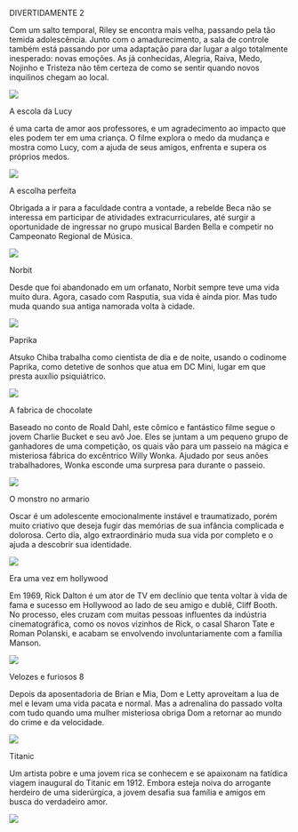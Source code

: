 DIVERTIDAMENTE 2

Com um salto temporal, Riley se encontra mais velha, passando pela tão temida adolescência. Junto com o amadurecimento, a sala de controle também está passando por uma adaptação para dar lugar a algo totalmente inesperado: novas emoções. As já conhecidas, Alegria, Raiva, Medo, Nojinho e Tristeza não têm certeza de como se sentir quando novos inquilinos chegam ao local.

![](https://media1.tenor.com/m/B6snmM0Lx00AAAAd/aaaah-joy.gif)

A escola da Lucy

 é uma carta de amor aos professores, e um agradecimento ao impacto que eles podem ter em uma criança. O filme explora o medo da mudança e mostra como Lucy, com a ajuda de seus amigos, enfrenta e supera os próprios medos.

![](https://media1.tenor.com/m/-e4WLirEocsAAAAd/lucy-lucy-van-pelt.gif)

A escolha perfeita 

Obrigada a ir para a faculdade contra a vontade, a rebelde Beca não se interessa em participar de atividades extracurriculares, até surgir a oportunidade de ingressar no grupo musical Barden Bella e competir no Campeonato Regional de Música.

![](https://media1.tenor.com/m/e6Cnb9WS0C4AAAAd/anna-kendrick-excited.gif)

Norbit 

Desde que foi abandonado em um orfanato, Norbit sempre teve uma vida muito dura. Agora, casado com Rasputia, sua vida é ainda pior. Mas tudo muda quando sua antiga namorada volta à cidade.

![](https://media1.tenor.com/m/Xc9wepIEwd0AAAAd/risas.gif)

Paprika

Atsuko Chiba trabalha como cientista de dia e de noite, usando o codinome Paprika, como detetive de sonhos que atua em DC Mini, lugar em que presta auxílio psiquiátrico.

![](https://media1.tenor.com/m/YQWfRiu0LyAAAAAd/paprika-anime.gif)

A fabrica de chocolate 

Baseado no conto de Roald Dahl, este cômico e fantástico filme segue o jovem Charlie Bucket e seu avô Joe. Eles se juntam a um pequeno grupo de ganhadores de uma competição, os quais vão para um passeio na mágica e misteriosa fábrica do excêntrico Willy Wonka. Ajudado por seus anões trabalhadores, Wonka esconde uma surpresa para durante o passeio.

![](https://media1.tenor.com/m/2EiV__qKvTYAAAAC/willy-wonka-johnny-depp.gif)

O monstro no armario 

Oscar é um adolescente emocionalmente instável e traumatizado, porém muito criativo que deseja fugir das memórias de sua infância complicada e dolorosa. Certo dia, algo extraordinário muda sua vida por completo e o ajuda a descobrir sua identidade.

![](https://media1.tenor.com/m/lTqLzjdV6nQAAAAd/troma-troma-films.gif)

Era uma vez em hollywood 

Em 1969, Rick Dalton é um ator de TV em declínio que tenta voltar à vida de fama e sucesso em Hollywood ao lado de seu amigo e dublê, Cliff Booth. No processo, eles cruzam com muitas pessoas influentes da indústria cinematográfica, como os novos vizinhos de Rick, o casal Sharon Tate e Roman Polanski, e acabam se envolvendo involuntariamente com a família Manson.

![](https://media1.tenor.com/m/jnURBnVkjisAAAAC/mikey-madison-once-upon-a-time-in-hollywood.gif)

Velozes e furiosos 8 

Depois da aposentadoria de Brian e Mia, Dom e Letty aproveitam a lua de mel e levam uma vida pacata e normal. Mas a adrenalina do passado volta com tudo quando uma mulher misteriosa obriga Dom a retornar ao mundo do crime e da velocidade.

![](https://media1.tenor.com/m/P_yf3J5d7lIAAAAd/fast-and.gif)

Titanic 

Um artista pobre e uma jovem rica se conhecem e se apaixonam na fatídica viagem inaugural do Titanic em 1912. Embora esteja noiva do arrogante herdeiro de uma siderúrgica, a jovem desafia sua família e amigos em busca do verdadeiro amor.

![](https://media1.tenor.com/m/Y83reU0GPs4AAAAd/titanic-alihan.gif)
